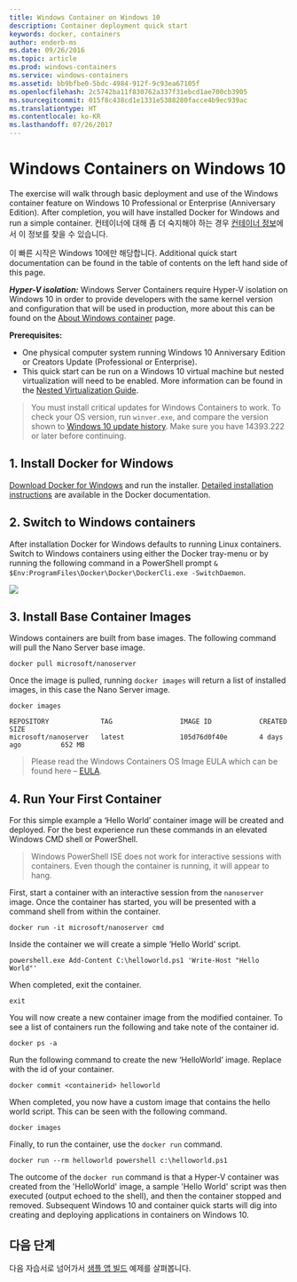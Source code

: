 ```yaml
---
title: Windows Container on Windows 10
description: Container deployment quick start
keywords: docker, containers
author: enderb-ms
ms.date: 09/26/2016
ms.topic: article
ms.prod: windows-containers
ms.service: windows-containers
ms.assetid: bb9bfbe0-5bdc-4984-912f-9c93ea67105f
ms.openlocfilehash: 2c5742ba11f830762a337f31ebcd1ae700cb3905
ms.sourcegitcommit: 015f8c438cd1e1331e5388280facce4b9ec939ac
ms.translationtype: HT
ms.contentlocale: ko-KR
ms.lasthandoff: 07/26/2017
---
```

# Windows Containers on Windows 10

The exercise will walk through basic deployment and use of the Windows container feature on Windows 10 Professional or Enterprise (Anniversary Edition). After completion, you will have installed Docker for Windows and run a simple container. 컨테이너에 대해 좀 더 숙지해야 하는 경우 [컨테이너 정보](../about/index.md)에서 이 정보를 찾을 수 있습니다.

이 빠른 시작은 Windows 10에만 해당합니다. Additional quick start documentation can be found in the table of contents on the left hand side of this page.

***Hyper-V isolation:*** Windows Server Containers require Hyper-V isolation on Windows 10 in order to provide developers with the same kernel version and configuration that will be used in production, more about this can be found on the [About Windows container](../about/index.md) page.

**Prerequisites:**

- One physical computer system running Windows 10 Anniversary Edition or Creators Update (Professional or Enterprise).   
- This quick start can be run on a Windows 10 virtual machine but nested virtualization will need to be enabled. More information can be found in the [Nested Virtualization Guide](https://msdn.microsoft.com/en-us/virtualization/hyperv_on_windows/user_guide/nesting).

> You must install critical updates for Windows Containers to work.
> To check your OS version, run `winver.exe`, and compare the version shown to [Windows 10 update history](https://support.microsoft.com/en-us/help/12387/windows-10-update-history).
> Make sure you have 14393.222 or later before continuing.

## 1. Install Docker for Windows

[Download Docker for Windows](https://download.docker.com/win/stable/InstallDocker.msi) and run the installer. [Detailed installation instructions](https://docs.docker.com/docker-for-windows/install) are available in the Docker documentation.

## 2. Switch to Windows containers

After installation Docker for Windows defaults to running Linux containers. Switch to Windows containers using either the Docker tray-menu or by running the following command in a PowerShell prompt `& $Env:ProgramFiles\Docker\Docker\DockerCli.exe -SwitchDaemon`.

![](./media/docker-for-win-switch.png)

## 3. Install Base Container Images

Windows containers are built from base images. The following command will pull the Nano Server base image.

```none
docker pull microsoft/nanoserver
```

Once the image is pulled, running `docker images` will return a list of installed images, in this case the Nano Server image.

```none
docker images

REPOSITORY             TAG                 IMAGE ID            CREATED             SIZE
microsoft/nanoserver   latest              105d76d0f40e        4 days ago          652 MB
```

> Please read the Windows Containers OS Image EULA which can be found here – [EULA](../images-eula.md).

## 4. Run Your First Container

For this simple example a ‘Hello World’ container image will be created and deployed. For the best experience run these commands in an elevated Windows CMD shell or PowerShell.

> Windows PowerShell ISE does not work for interactive sessions with containers. Even though the container is running, it will appear to hang.

First, start a container with an interactive session from the `nanoserver` image. Once the container has started, you will be presented with a command shell from within the container.  

```none
docker run -it microsoft/nanoserver cmd
```

Inside the container we will create a simple ‘Hello World’ script.

```none
powershell.exe Add-Content C:\helloworld.ps1 'Write-Host "Hello World"'
```   

When completed, exit the container.

```none
exit
```

You will now create a new container image from the modified container. To see a list of containers run the following and take note of the container id.

```none
docker ps -a
```

Run the following command to create the new ‘HelloWorld’ image. Replace <containerid> with the id of your container.

```none
docker commit <containerid> helloworld
```

When completed, you now have a custom image that contains the hello world script. This can be seen with the following command.

```none
docker images
```

Finally, to run the container, use the `docker run` command.

```none
docker run --rm helloworld powershell c:\helloworld.ps1
```

The outcome of the `docker run` command is that a Hyper-V container was created from the 'HelloWorld' image, a sample 'Hello World' script was then executed (output echoed to the shell), and then the container stopped and removed.
Subsequent Windows 10 and container quick starts will dig into creating and deploying applications in containers on Windows 10.

## 다음 단계

다음 자습서로 넘어가서 [샘플 앱 빌드](./building-sample-app.md) 예제를 살펴봅니다.
